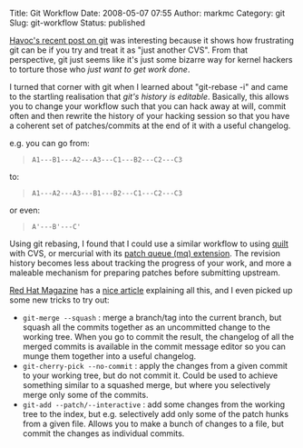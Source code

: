 Title: Git Workflow
Date: 2008-05-07 07:55
Author: markmc
Category: git
Slug: git-workflow
Status: published

[Havoc's recent post on git](http://log.ometer.com/2008-04.html#29) was
interesting because it shows how frustrating git can be if you try and
treat it as "just another CVS". From that perspective, git just seems
like it's just some bizarre way for kernel hackers to torture those who
*just want to get work done*.

I turned that corner with git when I learned about "git-rebase -i" and
came to the startling realisation that *git's history is editable*.
Basically, this allows you to change your workflow such that you can
hack away at will, commit often and then rewrite the history of your
hacking session so that you have a coherent set of patches/commits at
the end of it with a useful changelog.

e.g. you can go from:

>     A1---B1---A2---A3---C1---B2---C2---C3

to:

>     A1---A2---A3---B1---B2---C1---C2---C3

or even:

>     A'---B'---C'

Using git rebasing, I found that I could use a similar workflow to using
[quilt](http://savannah.nongnu.org/projects/quilt) with CVS, or
mercurial with its [patch queue (mq)
extension](http://www.selenic.com/mercurial/wiki/index.cgi/MqExtension).
The revision history becomes less about tracking the progress of your
work, and more a maleable mechanism for preparing patches before
submitting upstream.

[Red Hat Magazine](http://www.redhatmagazine.com) has a [nice
article](http://www.redhatmagazine.com/2008/05/02/shipping-quality-code-with-git/)
explaining all this, and I even picked up some new tricks to try out:

-   `git-merge --squash` : merge a branch/tag into the current branch,
    but squash all the commits together as an uncommitted change to the
    working tree. When you go to commit the result, the changelog of all
    the merged commits is available in the commit message editor so you
    can munge them together into a useful changelog.
-   `git-cherry-pick --no-commit` : apply the changes from a given
    commit to your working tree, but do not commit it. Could be used to
    achieve something similar to a squashed merge, but where you
    selectively merge only some of the commits.
-   `git-add --patch/--interactive` : add some changes from the working
    tree to the index, but e.g. selectively add only some of the patch
    hunks from a given file. Allows you to make a bunch of changes to a
    file, but commit the changes as individual commits.

